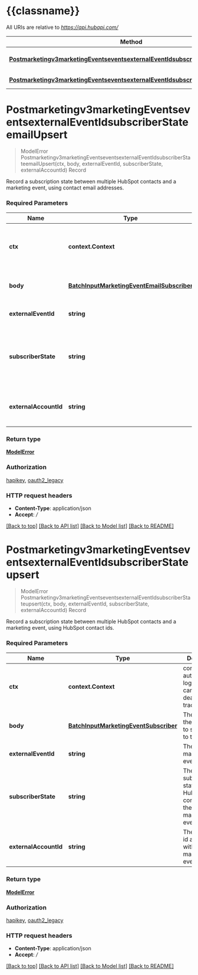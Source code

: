 # {{classname}}

All URIs are relative to *https://api.hubapi.com/*

Method | HTTP request | Description
------------- | ------------- | -------------
[**Postmarketingv3marketingEventseventsexternalEventIdsubscriberStateemailUpsert**](SubscriberStateChangesApi.md#Postmarketingv3marketingEventseventsexternalEventIdsubscriberStateemailUpsert) | **Post** /marketing/v3/marketing-events/events/{externalEventId}/{subscriberState}/email-upsert | Record
[**Postmarketingv3marketingEventseventsexternalEventIdsubscriberStateupsert**](SubscriberStateChangesApi.md#Postmarketingv3marketingEventseventsexternalEventIdsubscriberStateupsert) | **Post** /marketing/v3/marketing-events/events/{externalEventId}/{subscriberState}/upsert | Record

# **Postmarketingv3marketingEventseventsexternalEventIdsubscriberStateemailUpsert**
> ModelError Postmarketingv3marketingEventseventsexternalEventIdsubscriberStateemailUpsert(ctx, body, externalEventId, subscriberState, externalAccountId)
Record

Record a subscription state between multiple HubSpot contacts and a marketing event, using contact email addresses.

### Required Parameters

Name | Type | Description  | Notes
------------- | ------------- | ------------- | -------------
 **ctx** | **context.Context** | context for authentication, logging, cancellation, deadlines, tracing, etc.
  **body** | [**BatchInputMarketingEventEmailSubscriber**](BatchInputMarketingEventEmailSubscriber.md)| The details of the contacts to subscribe to the event | 
  **externalEventId** | **string**| The id of the marketing event | 
  **subscriberState** | **string**| The new subscriber state for the HubSpot contacts and the specified marketing event | 
  **externalAccountId** | **string**| The account id associated with the marketing event | 

### Return type

[**ModelError**](Error.md)

### Authorization

[hapikey](../README.md#hapikey), [oauth2_legacy](../README.md#oauth2_legacy)

### HTTP request headers

 - **Content-Type**: application/json
 - **Accept**: */*

[[Back to top]](#) [[Back to API list]](../README.md#documentation-for-api-endpoints) [[Back to Model list]](../README.md#documentation-for-models) [[Back to README]](../README.md)

# **Postmarketingv3marketingEventseventsexternalEventIdsubscriberStateupsert**
> ModelError Postmarketingv3marketingEventseventsexternalEventIdsubscriberStateupsert(ctx, body, externalEventId, subscriberState, externalAccountId)
Record

Record a subscription state between multiple HubSpot contacts and a marketing event, using HubSpot contact ids.

### Required Parameters

Name | Type | Description  | Notes
------------- | ------------- | ------------- | -------------
 **ctx** | **context.Context** | context for authentication, logging, cancellation, deadlines, tracing, etc.
  **body** | [**BatchInputMarketingEventSubscriber**](BatchInputMarketingEventSubscriber.md)| The details of the contacts to subscribe to the event | 
  **externalEventId** | **string**| The id of the marketing event | 
  **subscriberState** | **string**| The new subscriber state for the HubSpot contacts and the specified marketing event | 
  **externalAccountId** | **string**| The account id associated with the marketing event | 

### Return type

[**ModelError**](Error.md)

### Authorization

[hapikey](../README.md#hapikey), [oauth2_legacy](../README.md#oauth2_legacy)

### HTTP request headers

 - **Content-Type**: application/json
 - **Accept**: */*

[[Back to top]](#) [[Back to API list]](../README.md#documentation-for-api-endpoints) [[Back to Model list]](../README.md#documentation-for-models) [[Back to README]](../README.md)

